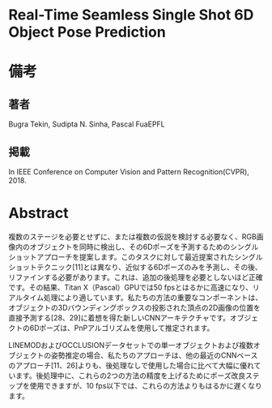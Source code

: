 # Real-Time Seamless Single Shot 6D Object Pose Prediction

# 備考
## 著者
Bugra Tekin, Sudipta N. Sinha, Pascal FuaEPFL

## 掲載
In IEEE Conference on Computer Vision and Pattern Recognition(CVPR), 2018.

# Abstract
複数のステージを必要とせずに、または複数の仮説を検討する必要なく、RGB画像内のオブジェクトを同時に検出し、その6Dポーズを予測するためのシングルショットアプローチを提案します。このタスクに対して最近提案されたシングルショットテクニック[11]とは異なり、近似する6Dポーズのみを予測し、その後、リファインする必要があります。これは、追加の後処理を必要としないほど正確です。その結果、Titan X（Pascal）GPUでは50 fpsとはるかに高速になり、リアルタイム処理により適しています。私たちの方法の重要なコンポーネントは、オブジェクトの3Dバウンディングボックスの投影された頂点の2D画像の位置を直接予測する[28、29]に着想を得た新しいCNNアーキテクチャです。オブジェクトの6Dポーズは、PnPアルゴリズムを使用して推定されます。

LINEMODおよびOCCLUSIONデータセットでの単一オブジェクトおよび複数オブジェクトの姿勢推定の場合、私たちのアプローチは、他の最近のCNNベースのアプローチ[11、26]よりも、後処理なしで使用した場合に比べて大幅に優れています。後処理中に、これらの2つの方法の精度を上げるためにポーズ改良ステップを使用できますが、10 fps以下では、これらの方法よりもはるかに遅くなります。